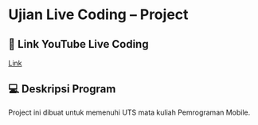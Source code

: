 # Ujian Live Coding – Project 

## 🎥 Link YouTube Live Coding
[Link](https://www.youtube.com/live/xtBhVyFjJXA?si=cEpgitbDFehR6oGG)

## 💻 Deskripsi Program
Project ini dibuat untuk memenuhi UTS mata kuliah Pemrograman Mobile.
